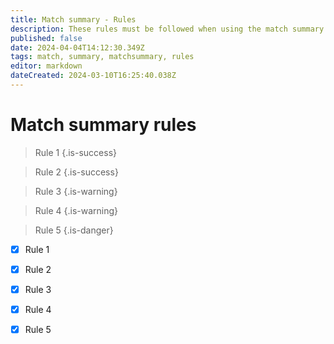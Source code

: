 ```yaml
---
title: Match summary - Rules
description: These rules must be followed when using the match summary
published: false
date: 2024-04-04T14:12:30.349Z
tags: match, summary, matchsummary, rules
editor: markdown
dateCreated: 2024-03-10T16:25:40.038Z
---
```


# Match summary rules


> Rule 1
>{.is-success}

> Rule 2
>{.is-success}

> Rule 3
>{.is-warning}

> Rule 4
>{.is-warning}

> Rule 5
>{.is-danger}


- [x] Rule 1
- [x] Rule 2 
- [x] Rule 3 
- [x] Rule 4
- [x] Rule 5




